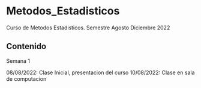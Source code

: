 # Metodos_Estadisticos
Curso de Metodos Estadisticos. Semestre Agosto Diciembre 2022

## Contenido 

Semana 1 

08/08/2022: Clase Inicial, presentacion del curso 
10/08/2022: Clase en sala de computacion 
